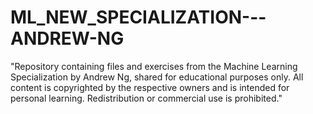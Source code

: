# ML_NEW_SPECIALIZATION---ANDREW-NG
"Repository containing files and exercises from the Machine Learning Specialization by Andrew Ng, shared for educational purposes only. All content is copyrighted by the respective owners and is intended for personal learning. Redistribution or commercial use is prohibited."
